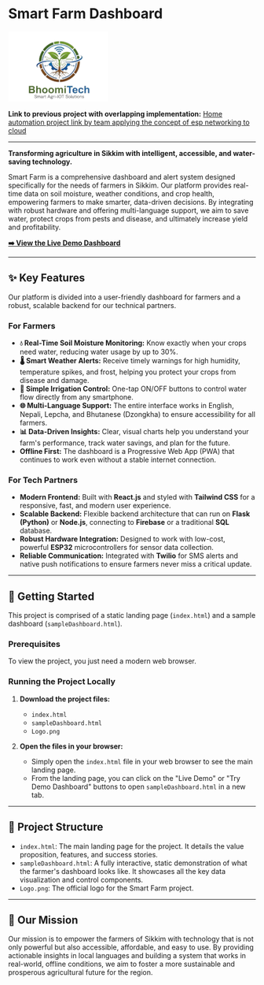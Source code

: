 # Smart Farm Dashboard

![Smart Farm Logo](Logo.png)

**Link to previous project with overlapping implementation:**
[Home automation project link by team applying the concept of esp networking to cloud](https://github.com/JD-008/Voice-Controlled-Home-Automation-System-)

---

**Transforming agriculture in Sikkim with intelligent, accessible, and water-saving technology.**

Smart Farm is a comprehensive dashboard and alert system designed specifically for the needs of farmers in Sikkim. Our platform provides real-time data on soil moisture, weather conditions, and crop health, empowering farmers to make smarter, data-driven decisions. By integrating with robust hardware and offering multi-language support, we aim to save water, protect crops from pests and disease, and ultimately increase yield and profitability.

**[➡️ View the Live Demo Dashboard](sampleDashboard.html)**

---

## ✨ Key Features

Our platform is divided into a user-friendly dashboard for farmers and a robust, scalable backend for our technical partners.

### For Farmers
* **💧 Real-Time Soil Moisture Monitoring:** Know exactly when your crops need water, reducing water usage by up to 30%.
* **🌡️ Smart Weather Alerts:** Receive timely warnings for high humidity, temperature spikes, and frost, helping you protect your crops from disease and damage.
* **📱 Simple Irrigation Control:** One-tap ON/OFF buttons to control water flow directly from any smartphone.
* **🌐 Multi-Language Support:** The entire interface works in English, Nepali, Lepcha, and Bhutanese (Dzongkha) to ensure accessibility for all farmers.
* **📊 Data-Driven Insights:** Clear, visual charts help you understand your farm's performance, track water savings, and plan for the future.
* **Offline First:** The dashboard is a Progressive Web App (PWA) that continues to work even without a stable internet connection.

### For Tech Partners
* **Modern Frontend:** Built with **React.js** and styled with **Tailwind CSS** for a responsive, fast, and modern user experience.
* **Scalable Backend:** Flexible backend architecture that can run on **Flask (Python)** or **Node.js**, connecting to **Firebase** or a traditional **SQL** database.
* **Robust Hardware Integration:** Designed to work with low-cost, powerful **ESP32** microcontrollers for sensor data collection.
* **Reliable Communication:** Integrated with **Twilio** for SMS alerts and native push notifications to ensure farmers never miss a critical update.

---

## 🚀 Getting Started

This project is comprised of a static landing page (`index.html`) and a sample dashboard (`sampleDashboard.html`).

### Prerequisites

To view the project, you just need a modern web browser.

### Running the Project Locally

1.  **Download the project files:**
    * `index.html`
    * `sampleDashboard.html`
    * `Logo.png`

2.  **Open the files in your browser:**
    * Simply open the `index.html` file in your web browser to see the main landing page.
    * From the landing page, you can click on the "Live Demo" or "Try Demo Dashboard" buttons to open `sampleDashboard.html` in a new tab.

---

## 📂 Project Structure

* `index.html`: The main landing page for the project. It details the value proposition, features, and success stories.
* `sampleDashboard.html`: A fully interactive, static demonstration of what the farmer's dashboard looks like. It showcases all the key data visualization and control components.
* `Logo.png`: The official logo for the Smart Farm project.

---

## 🌱 Our Mission

Our mission is to empower the farmers of Sikkim with technology that is not only powerful but also accessible, affordable, and easy to use. By providing actionable insights in local languages and building a system that works in real-world, offline conditions, we aim to foster a more sustainable and prosperous agricultural future for the region.

